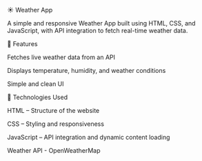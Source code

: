 ☀️ Weather App

A simple and responsive Weather App built using HTML, CSS, and JavaScript, with API integration to fetch real-time weather data.

🌟 Features

Fetches live weather data from an API

Displays temperature, humidity, and weather conditions

Simple and clean UI

🔧 Technologies Used

HTML – Structure of the website

CSS – Styling and responsiveness

JavaScript – API integration and dynamic content loading

Weather API - OpenWeatherMap
